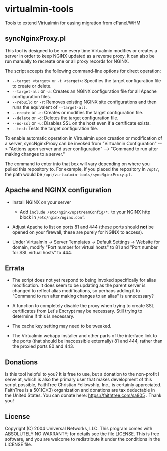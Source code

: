 # virtualmin-tools
Tools to extend Virtualmin for easing migration from cPanel/WHM

## syncNginxProxy.pl
This tool is designed to be run every time Virtualmin modifies or creates a server in order to keep NGINX updated as a reverse proxy. It can also be run manually to recreate one or all proxy records for NGINX.

The script accepts the following command-line options for direct operation:

- `--target <target>` or `-t <target>`: Specifies the target configuration file to create or delete.
- `--target-all` or `-a`: Creates an NGINX configuration file for all Apache configuration files.
- `--rebuild` or `-r`: Removes existing NGINX site configurations and then runs the equivalent of `--target-all`.
- `--create` or `-c`: Creates or modifies the target configuration file.
- `--delete` or `-d`: Deletes the target configuration file.
- `--no-ssl` or `-u`: Disables SSL on the host even if a certificate exists.
- `--test`: Tests the target configuration file.

To enable automatic operation in Virtualmin upon creation or modification of a server, syncNginxProxy can be invoked from "Virtualmin Configuration" --> "Actions upon server and user configuration" --> "Command to run after making changes to a server."

The command to enter into that box will vary depending on where you pulled this repository to. For example, if you placed the repository in `/opt/`, the path would be `/opt/virtualmin-tools/syncNginxProxy.pl`. 

## Apache and NGINX configuration

- Install NGINX on your server

    - Add `include /etc/nginx/upstreamConfig/*;` to your NGINX http block in `/etc/nginx/nginx.conf`.

- Adjust Apache to list on ports 81 and 444 (these ports should **not** be opened on your firewall, these are purely for NGINX to access).

- Under Virtualmin -> Server Templates -> Default Settings -> Website for domain, modify "Port number for virtual hosts" to 81 and "Port number for SSL virtual hosts" to 444.

## Errata 

- The script does not yet respond to being invoked specifically for alias modification. It does seem to be updating as the parent server is changed to reflect alias modifications, so perhaps adding it to "Command to run after making changes to an alias" is unnecessary?

- A function to completely disable the proxy when trying to create SSL certificates from Let's Encrypt may be necessary. Still trying to determine if this is necessary.

- The cache key setting may need to be tweaked.

- The Virtualmin webapp installer and other parts of the interface link to the ports (that should be inaccessible externally) 81 and 444, rather than the proxied ports 80 and 443.

## Donations

Is this tool helpful to you? It is free to use, but a donation to the non-profit I serve at, which is also the primary user that makes development of this script possible, FaithTree Christian Fellowship, Inc., is certainly appreciated. FaithTree is a 501(C)(3) organization and donations are tax deductable in the United States. You can donate here: https://faithtree.com/sa805 . Thank you!

## License

Copyright (C) 2004 Universal Networks, LLC. This program comes with ABSOLUTELY NO WARRANTY; for details see the file LICENSE. This is free software, and you are welcome to redistribute it under the conditions in the LICENSE file.